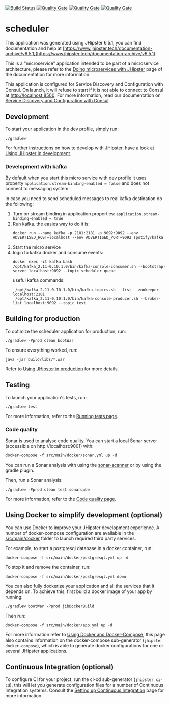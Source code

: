 [![Build Status](https://travis-ci.org/xm-online/xm-ms-scheduler.svg?branch=master)](https://travis-ci.org/xm-online/xm-ms-scheduler) [![Quality Gate](https://sonarcloud.io/api/project_badges/measure?&metric=sqale_index&branch=master&project=xm-online:xm-ms-scheduler)](https://sonarcloud.io/dashboard/index/xm-online:xm-ms-scheduler) [![Quality Gate](https://sonarcloud.io/api/project_badges/measure?&metric=ncloc&branch=master&project=xm-online:xm-ms-scheduler)](https://sonarcloud.io/dashboard/index/xm-online:xm-ms-scheduler) [![Quality Gate](https://sonarcloud.io/api/project_badges/measure?&metric=coverage&branch=master&project=xm-online:xm-ms-scheduler)](https://sonarcloud.io/dashboard/index/xm-online:xm-ms-scheduler)

# scheduler

This application was generated using JHipster 6.5.1, you can find documentation and help at [https://www.jhipster.tech/documentation-archive/v6.5.1](https://www.jhipster.tech/documentation-archive/v6.5.1).

This is a "microservice" application intended to be part of a microservice architecture, please refer to the [Doing microservices with JHipster][] page of the documentation for more information.

This application is configured for Service Discovery and Configuration with Consul. On launch, it will refuse to start if it is not able to connect to Consul at [http://localhost:8500](http://localhost:8500). For more information, read our documentation on [Service Discovery and Configuration with Consul][].


## Development

To start your application in the dev profile, simply run:

    ./gradlew


For further instructions on how to develop with JHipster, have a look at [Using JHipster in development][].

### Development with kafka

By default when you start this micro service with dev profile it uses property
`application.stream-binding-enabled = false` and does not connect to messaging system.

In case you need to send scheduled messages to real kafka destination do the following: 

1. Turn on stream binding in application properties: `application.stream-binding-enabled = true`
2. Run kafka. the easies way to do it is: 
   ```
   docker run --name kafka -p 2181:2181 -p 9092:9092 --env ADVERTISED_HOST=localhost --env ADVERTISED_PORT=9092 spotify/kafka
   ```
3. Start the micro service
4. login to kafka docker and consume events:
    ```
    docker exec -it kafka bash
    /opt/kafka_2.11-0.10.1.0/bin/kafka-console-consumer.sh --bootstrap-server localhost:9092 --topic scheduler_queue
    ```
   useful kafka commands:
   ```
    /opt/kafka_2.11-0.10.1.0/bin/kafka-topics.sh --list --zookeeper localhost:2181
    /opt/kafka_2.11-0.10.1.0/bin/kafka-console-producer.sh --broker-list localhost:9092 --topic test
   ```

## Building for production

To optimize the scheduler application for production, run:

    ./gradlew -Pprod clean bootWar

To ensure everything worked, run:

    java -jar build/libs/*.war


Refer to [Using JHipster in production][] for more details.

## Testing

To launch your application's tests, run:

    ./gradlew test

For more information, refer to the [Running tests page][].

### Code quality

Sonar is used to analyse code quality. You can start a local Sonar server (accessible on http://localhost:9001) with:

```
docker-compose -f src/main/docker/sonar.yml up -d
```

You can run a Sonar analysis with using the [sonar-scanner](https://docs.sonarqube.org/display/SCAN/Analyzing+with+SonarQube+Scanner) or by using the gradle plugin.

Then, run a Sonar analysis:

```
./gradlew -Pprod clean test sonarqube
```

For more information, refer to the [Code quality page][].

## Using Docker to simplify development (optional)

You can use Docker to improve your JHipster development experience. A number of docker-compose configuration are available in the [src/main/docker](src/main/docker) folder to launch required third party services.

For example, to start a postgresql database in a docker container, run:

    docker-compose -f src/main/docker/postgresql.yml up -d

To stop it and remove the container, run:

    docker-compose -f src/main/docker/postgresql.yml down

You can also fully dockerize your application and all the services that it depends on.
To achieve this, first build a docker image of your app by running:

    ./gradlew bootWar -Pprod jibDockerBuild

Then run:

    docker-compose -f src/main/docker/app.yml up -d

For more information refer to [Using Docker and Docker-Compose][], this page also contains information on the docker-compose sub-generator (`jhipster docker-compose`), which is able to generate docker configurations for one or several JHipster applications.

## Continuous Integration (optional)

To configure CI for your project, run the ci-cd sub-generator (`jhipster ci-cd`), this will let you generate configuration files for a number of Continuous Integration systems. Consult the [Setting up Continuous Integration][] page for more information.

[jhipster homepage and latest documentation]: https://www.jhipster.tech
[jhipster 6.5.1 archive]: https://www.jhipster.tech/documentation-archive/v6.5.1
[doing microservices with jhipster]: https://www.jhipster.tech/documentation-archive/v6.5.1/microservices-architecture/
[using jhipster in development]: https://www.jhipster.tech/documentation-archive/v6.5.1/development/
[service discovery and configuration with consul]: https://www.jhipster.tech/documentation-archive/v6.5.1/microservices-architecture/#consul
[using docker and docker-compose]: https://www.jhipster.tech/documentation-archive/v6.5.1/docker-compose
[using jhipster in production]: https://www.jhipster.tech/documentation-archive/v6.5.1/production/
[running tests page]: https://www.jhipster.tech/documentation-archive/v6.5.1/running-tests/
[code quality page]: https://www.jhipster.tech/documentation-archive/v6.5.1/code-quality/
[setting up continuous integration]: https://www.jhipster.tech/documentation-archive/v6.5.1/setting-up-ci/
